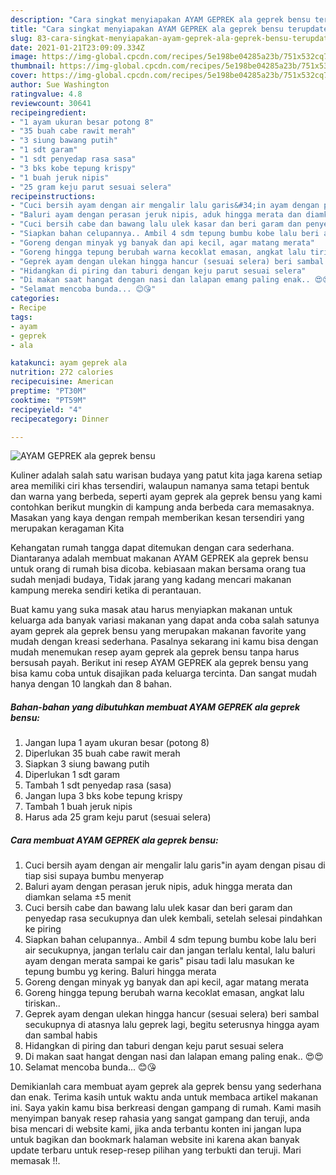 ```yaml
---
description: "Cara singkat menyiapakan AYAM GEPREK ala geprek bensu terupdate"
title: "Cara singkat menyiapakan AYAM GEPREK ala geprek bensu terupdate"
slug: 83-cara-singkat-menyiapakan-ayam-geprek-ala-geprek-bensu-terupdate
date: 2021-01-21T23:09:09.334Z
image: https://img-global.cpcdn.com/recipes/5e198be04285a23b/751x532cq70/ayam-geprek-ala-geprek-bensu-foto-resep-utama.jpg
thumbnail: https://img-global.cpcdn.com/recipes/5e198be04285a23b/751x532cq70/ayam-geprek-ala-geprek-bensu-foto-resep-utama.jpg
cover: https://img-global.cpcdn.com/recipes/5e198be04285a23b/751x532cq70/ayam-geprek-ala-geprek-bensu-foto-resep-utama.jpg
author: Sue Washington
ratingvalue: 4.8
reviewcount: 30641
recipeingredient:
- "1 ayam ukuran besar potong 8"
- "35 buah cabe rawit merah"
- "3 siung bawang putih"
- "1 sdt garam"
- "1 sdt penyedap rasa sasa"
- "3 bks kobe tepung krispy"
- "1 buah jeruk nipis"
- "25 gram keju parut sesuai selera"
recipeinstructions:
- "Cuci bersih ayam dengan air mengalir lalu garis&#34;in ayam dengan pisau di tiap sisi supaya bumbu menyerap"
- "Baluri ayam dengan perasan jeruk nipis, aduk hingga merata dan diamkan selama ±5 menit"
- "Cuci bersih cabe dan bawang lalu ulek kasar dan beri garam dan penyedap rasa secukupnya dan ulek kembali, setelah selesai pindahkan ke piring"
- "Siapkan bahan celupannya.. Ambil 4 sdm tepung bumbu kobe lalu beri air secukupnya, jangan terlalu cair dan jangan terlalu kental, lalu baluri ayam dengan merata sampai ke garis&#34; pisau tadi lalu masukan ke tepung bumbu yg kering. Baluri hingga merata"
- "Goreng dengan minyak yg banyak dan api kecil, agar matang merata"
- "Goreng hingga tepung berubah warna kecoklat emasan, angkat lalu tiriskan.."
- "Geprek ayam dengan ulekan hingga hancur (sesuai selera) beri sambal secukupnya di atasnya lalu geprek lagi, begitu seterusnya hingga ayam dan sambal habis"
- "Hidangkan di piring dan taburi dengan keju parut sesuai selera"
- "Di makan saat hangat dengan nasi dan lalapan emang paling enak.. 😍😍"
- "Selamat mencoba bunda... 😊😘"
categories:
- Recipe
tags:
- ayam
- geprek
- ala

katakunci: ayam geprek ala 
nutrition: 272 calories
recipecuisine: American
preptime: "PT30M"
cooktime: "PT59M"
recipeyield: "4"
recipecategory: Dinner

---
```



![AYAM GEPREK ala geprek bensu](https://img-global.cpcdn.com/recipes/5e198be04285a23b/751x532cq70/ayam-geprek-ala-geprek-bensu-foto-resep-utama.jpg)

Kuliner adalah salah satu warisan budaya yang patut kita jaga karena setiap area memiliki ciri khas tersendiri, walaupun namanya sama tetapi bentuk dan warna yang berbeda, seperti ayam geprek ala geprek bensu yang kami contohkan berikut mungkin di kampung anda berbeda cara memasaknya. Masakan yang kaya dengan rempah memberikan kesan tersendiri yang merupakan keragaman Kita

Kehangatan rumah tangga dapat ditemukan dengan cara sederhana. Diantaranya adalah membuat makanan AYAM GEPREK ala geprek bensu untuk orang di rumah bisa dicoba. kebiasaan makan bersama orang tua sudah menjadi budaya, Tidak jarang yang kadang mencari makanan kampung mereka sendiri ketika di perantauan.



Buat kamu yang suka masak atau harus menyiapkan makanan untuk keluarga ada banyak variasi makanan yang dapat anda coba salah satunya ayam geprek ala geprek bensu yang merupakan makanan favorite yang mudah dengan kreasi sederhana. Pasalnya sekarang ini kamu bisa dengan mudah menemukan resep ayam geprek ala geprek bensu tanpa harus bersusah payah.
Berikut ini resep AYAM GEPREK ala geprek bensu yang bisa kamu coba untuk disajikan pada keluarga tercinta. Dan sangat mudah hanya dengan 10 langkah dan 8 bahan.


<!--inarticleads1-->

##### Bahan-bahan yang dibutuhkan membuat AYAM GEPREK ala geprek bensu:

1. Jangan lupa 1 ayam ukuran besar (potong 8)
1. Diperlukan 35 buah cabe rawit merah
1. Siapkan 3 siung bawang putih
1. Diperlukan 1 sdt garam
1. Tambah 1 sdt penyedap rasa (sasa)
1. Jangan lupa 3 bks kobe tepung krispy
1. Tambah 1 buah jeruk nipis
1. Harus ada 25 gram keju parut (sesuai selera)




<!--inarticleads2-->

##### Cara membuat  AYAM GEPREK ala geprek bensu:

1. Cuci bersih ayam dengan air mengalir lalu garis&#34;in ayam dengan pisau di tiap sisi supaya bumbu menyerap
1. Baluri ayam dengan perasan jeruk nipis, aduk hingga merata dan diamkan selama ±5 menit
1. Cuci bersih cabe dan bawang lalu ulek kasar dan beri garam dan penyedap rasa secukupnya dan ulek kembali, setelah selesai pindahkan ke piring
1. Siapkan bahan celupannya.. Ambil 4 sdm tepung bumbu kobe lalu beri air secukupnya, jangan terlalu cair dan jangan terlalu kental, lalu baluri ayam dengan merata sampai ke garis&#34; pisau tadi lalu masukan ke tepung bumbu yg kering. Baluri hingga merata
1. Goreng dengan minyak yg banyak dan api kecil, agar matang merata
1. Goreng hingga tepung berubah warna kecoklat emasan, angkat lalu tiriskan..
1. Geprek ayam dengan ulekan hingga hancur (sesuai selera) beri sambal secukupnya di atasnya lalu geprek lagi, begitu seterusnya hingga ayam dan sambal habis
1. Hidangkan di piring dan taburi dengan keju parut sesuai selera
1. Di makan saat hangat dengan nasi dan lalapan emang paling enak.. 😍😍
1. Selamat mencoba bunda... 😊😘




Demikianlah cara membuat ayam geprek ala geprek bensu yang sederhana dan enak. Terima kasih untuk waktu anda untuk membaca artikel makanan ini. Saya yakin kamu bisa berkreasi dengan gampang di rumah. Kami masih menyimpan banyak resep rahasia yang sangat gampang dan teruji, anda bisa mencari di website kami, jika anda terbantu konten ini jangan lupa untuk bagikan dan bookmark halaman website ini karena akan banyak update terbaru untuk resep-resep pilihan yang terbukti dan teruji. Mari memasak !!. 
